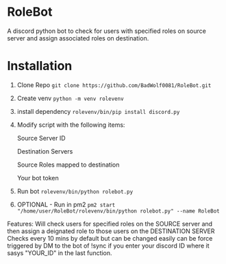 # RoleBot
A discord python bot to check for users with specified roles on source server and assign associated roles on destination.

# Installation
1.  Clone Repo ```git clone https://github.com/BadWolf0081/RoleBot.git```
2.  Create venv ```python -m venv rolevenv```
3.  install dependency ```rolevenv/bin/pip install discord.py```
4.  Modify script with the following items:
   
     Source Server ID
    
     Destination Servers
    
     Source Roles mapped to destination
    
     Your bot token
    
6.  Run bot ```rolevenv/bin/python rolebot.py```

7.  OPTIONAL - Run in pm2 ```pm2 start "/home/user/RoleBot/rolevenv/bin/python rolebot.py" --name RoleBot``` 

Features:
Will check users for specified roles on the SOURCE server and then assign a deignated role to those users on the DESTINATION SERVER
Checks every 10 mins by default but can be changed easily
can be force triggered by DM to the bot of !sync if you enter your discord ID where it sasys "YOUR_ID" in the last function.
